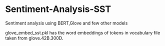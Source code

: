 # Sentiment-Analysis-SST
Sentiment analysis using BERT,Glove and few other models





glove_embed_sst.pkl has the word embeddings of tokens in vocabulary file taken from glove.42B.300D. 
